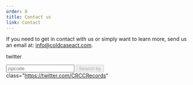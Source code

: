 ```yaml
---
order: 8
title: Contact us
link: Contact
---
```

If you need to get in contact with us or simply want to learn more, send us an email at: [info@coldcaseact.com](mailto:info@coldcaseact.com).

twitter</button>
			</div>
			<div class="col-md-3">
				<div class="input-group">
					<input type="text" class="form-control" placeholder="zipcode" id="find-lawmakers-zip-text">
					<span class="input-group-btn">
						<button id="find-lawmakers-zip" disabled="disabled" class="btn btn-primary">Search by 
		</div> class="https://twitter.com/CRCCRecords"
    
